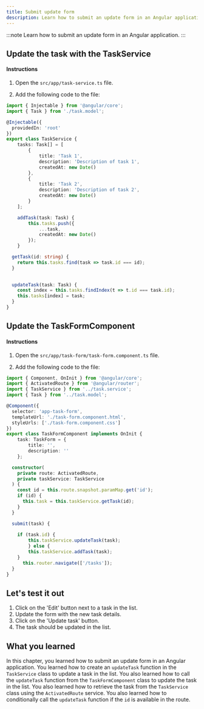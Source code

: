 ```yaml
---
title: Submit update form
description: Learn how to submit an update form in an Angular application.
---
```


:::note
Learn how to submit an update form in an Angular application.
:::

## Update the task with the TaskService

#### Instructions

1. Open the `src/app/task-service.ts` file.

2. Add the following code to the file:

```typescript ins={"Add a function to update a task": 36-39}
import { Injectable } from '@angular/core';
import { Task } from './task.model';

@Injectable({
  providedIn: 'root'
})
export class TaskService {
    tasks: Task[] = [
        {
            title: 'Task 1',
            description: 'Description of task 1',
            createdAt: new Date()
        },
        {
            title: 'Task 2',
            description: 'Description of task 2',
            createdAt: new Date()
        }
    ];

    addTask(task: Task) {
        this.tasks.push({
            ...task,
            createdAt: new Date()
        });
    }

  getTask(id: string) {
    return this.tasks.find(task => task.id === id);
  }

  
  updateTask(task: Task) {
    const index = this.tasks.findIndex(t => t.id === task.id);
    this.tasks[index] = task;
  }
}
```

## Update the TaskFormComponent

#### Instructions

1. Open the `src/app/task-form/task-form.component.ts` file.

2. Add the following code to the file:

```typescript ins={"Add the updateTask function": 28-33}
import { Component, OnInit } from '@angular/core';
import { ActivatedRoute } from '@angular/router';
import { TaskService } from '../task.service';
import { Task } from '../task.model';

@Component({
  selector: 'app-task-form',
  templateUrl: './task-form.component.html',
  styleUrls: ['./task-form.component.css']
})
export class TaskFormComponent implements OnInit {
    task: TaskForm = {
        title: '',
        description: ''
    };

  constructor(
    private route: ActivatedRoute,
    private taskService: TaskService
  ) {
    const id = this.route.snapshot.paramMap.get('id');
    if (id) {
      this.task = this.taskService.getTask(id);
    }
  }

  submit(task) {
      
    if (task.id) {
        this.taskService.updateTask(task);
        } else {
        this.taskService.addTask(task);
    }
      this.router.navigate(['/tasks']);
  }
}
```

## Let's test it out

1. Click on the 'Edit' button next to a task in the list.
2. Update the form with the new task details.
3. Click on the 'Update task' button.
4. The task should be updated in the list.

## What you learned

In this chapter, you learned how to submit an update form in an Angular application. You learned how to create an `updateTask` function in the `TaskService` class to update a task in the list. You also learned how to call the `updateTask` function from the `TaskFormComponent` class to update the task in the list. You also learned how to retrieve the task from the `TaskService` class using the `ActivatedRoute` service. You also learned how to conditionally call the `updateTask` function if the `id` is available in the route.


